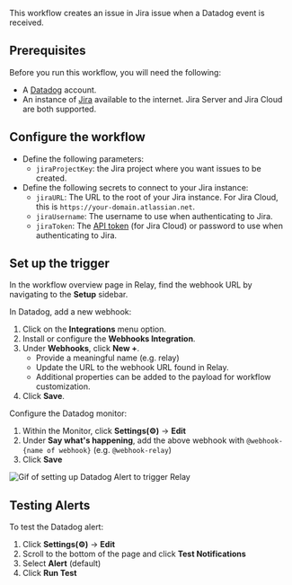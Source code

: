 This workflow creates an issue in Jira issue when a Datadog event is received.

## Prerequisites

Before you run this workflow, you will need the following:
- A [Datadog](https://www.datadog.com/) account.
- An instance of [Jira](https://www.atlassian.com/software/jira) available to
  the internet. Jira Server and Jira Cloud are both supported.

## Configure the workflow

- Define the following parameters:  
    - `jiraProjectKey`: the Jira project where you want issues to be created.  
- Define the following secrets to connect to your Jira instance:  
    - `jiraURL`: The URL to the root of your Jira instance. For Jira Cloud, this is
      `https://your-domain.atlassian.net`.  
    - `jiraUsername`: The username to use when authenticating to Jira.  
    - `jiraToken`: The [API token](https://confluence.atlassian.com/x/Vo71Nw) (for
      Jira Cloud) or password to use when authenticating to Jira.  

## Set up the trigger  

In the workflow overview page in Relay, find the webhook URL by navigating to
the **Setup** sidebar.  

In Datadog, add a new webhook:  

1. Click on the **Integrations** menu option.  
2. Install or configure the **Webhooks Integration**.  
3. Under **Webhooks**, click **New +**.  
   - Provide a meaningful name (e.g. relay)
   - Update the URL to the webhook URL found in Relay.  
   - Additional properties can be added to the payload for workflow customization.  
4. Click **Save**.  

Configure the Datadog monitor:  
1. Within the Monitor, click **Settings(⚙)** -> **Edit**  
2. Under **Say what's happening**, add the above webhook with `@webhook-{name of webhook}` (e.g. `@webhook-relay`)  
3. Click **Save**  

![Gif of setting up Datadog Alert to trigger Relay](../images/setup-datadog-webhook.gif)

## Testing Alerts  

To test the Datadog alert:   
1. Click **Settings(⚙)** -> **Edit**   
2. Scroll to the bottom of the page and click **Test Notifications**    
3. Select **Alert** (default)  
4. Click **Run Test**   

